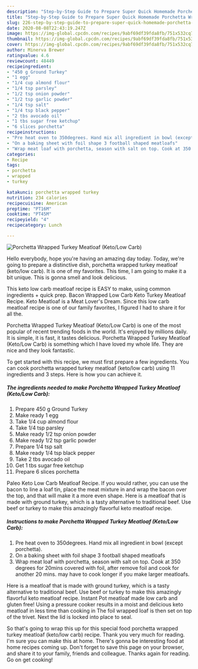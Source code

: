```yaml
---
description: "Step-by-Step Guide to Prepare Super Quick Homemade Porchetta Wrapped Turkey Meatloaf (Keto/Low Carb)"
title: "Step-by-Step Guide to Prepare Super Quick Homemade Porchetta Wrapped Turkey Meatloaf (Keto/Low Carb)"
slug: 226-step-by-step-guide-to-prepare-super-quick-homemade-porchetta-wrapped-turkey-meatloaf-keto-low-carb
date: 2020-08-08T22:43:19.247Z
image: https://img-global.cpcdn.com/recipes/9abf69df39fda8fb/751x532cq70/porchetta-wrapped-turkey-meatloaf-ketolow-carb-recipe-main-photo.jpg
thumbnail: https://img-global.cpcdn.com/recipes/9abf69df39fda8fb/751x532cq70/porchetta-wrapped-turkey-meatloaf-ketolow-carb-recipe-main-photo.jpg
cover: https://img-global.cpcdn.com/recipes/9abf69df39fda8fb/751x532cq70/porchetta-wrapped-turkey-meatloaf-ketolow-carb-recipe-main-photo.jpg
author: Minerva Brewer
ratingvalue: 4.6
reviewcount: 48449
recipeingredient:
- "450 g Ground Turkey"
- "1 egg"
- "1/4 cup almond flour"
- "1/4 tsp parsley"
- "1/2 tsp onion powder"
- "1/2 tsp garlic powder"
- "1/4 tsp salt"
- "1/4 tsp black pepper"
- "2 tbs avocado oil"
- "1 tbs sugar free ketchup"
- "6 slices porchetta"
recipeinstructions:
- "Pre heat oven to 350degrees. Hand mix all ingredient in bowl (except porchetta)."
- "On a baking sheet with foil shape 3 football shaped meatloafs"
- "Wrap meat loaf with porchetta, season with salt on top. Cook at 350 degrees for 20mins covered with foil, after remove foil and cook for another 20 mins. may have to cook longer if you make larger meatloafs."
categories:
- Recipe
tags:
- porchetta
- wrapped
- turkey

katakunci: porchetta wrapped turkey 
nutrition: 234 calories
recipecuisine: American
preptime: "PT16M"
cooktime: "PT45M"
recipeyield: "4"
recipecategory: Lunch

---
```



![Porchetta Wrapped Turkey Meatloaf (Keto/Low Carb)](https://img-global.cpcdn.com/recipes/9abf69df39fda8fb/751x532cq70/porchetta-wrapped-turkey-meatloaf-ketolow-carb-recipe-main-photo.jpg)

Hello everybody, hope you're having an amazing day today. Today, we're going to prepare a distinctive dish, porchetta wrapped turkey meatloaf (keto/low carb). It is one of my favorites. This time, I am going to make it a bit unique. This is gonna smell and look delicious.

This keto low carb meatloaf recipe is EASY to make, using common ingredients + quick prep. Bacon Wrapped Low Carb Keto Turkey Meatloaf Recipe. Keto Meatloaf is a Meat Lover&#39;s Dream. Since this low carb meatloaf recipe is one of our family favorites, I figured I had to share it for all the.

Porchetta Wrapped Turkey Meatloaf (Keto/Low Carb) is one of the most popular of recent trending foods in the world. It's enjoyed by millions daily. It is simple, it is fast, it tastes delicious. Porchetta Wrapped Turkey Meatloaf (Keto/Low Carb) is something which I have loved my whole life. They are nice and they look fantastic.


To get started with this recipe, we must first prepare a few ingredients. You can cook porchetta wrapped turkey meatloaf (keto/low carb) using 11 ingredients and 3 steps. Here is how you can achieve it.

<!--inarticleads1-->

##### The ingredients needed to make Porchetta Wrapped Turkey Meatloaf (Keto/Low Carb):

1. Prepare 450 g Ground Turkey
1. Make ready 1 egg
1. Take 1/4 cup almond flour
1. Take 1/4 tsp parsley
1. Make ready 1/2 tsp onion powder
1. Make ready 1/2 tsp garlic powder
1. Prepare 1/4 tsp salt
1. Make ready 1/4 tsp black pepper
1. Take 2 tbs avocado oil
1. Get 1 tbs sugar free ketchup
1. Prepare 6 slices porchetta


Paleo Keto Low Carb Meatloaf Recipe. If you would rather, you can use the bacon to line a loaf tin, place the meat mixture in and wrap the bacon over the top, and that will make it a more even shape. Here is a meatloaf that is made with ground turkey, which is a tasty alternative to traditional beef. Use beef or turkey to make this amazingly flavorful keto meatloaf recipe. 

<!--inarticleads2-->

##### Instructions to make Porchetta Wrapped Turkey Meatloaf (Keto/Low Carb):

1. Pre heat oven to 350degrees. Hand mix all ingredient in bowl (except porchetta).
1. On a baking sheet with foil shape 3 football shaped meatloafs
1. Wrap meat loaf with porchetta, season with salt on top. Cook at 350 degrees for 20mins covered with foil, after remove foil and cook for another 20 mins. may have to cook longer if you make larger meatloafs.


Here is a meatloaf that is made with ground turkey, which is a tasty alternative to traditional beef. Use beef or turkey to make this amazingly flavorful keto meatloaf recipe. Instant Pot meatloaf made low carb and gluten free! Using a pressure cooker results in a moist and delicious keto meatloaf in less time than cooking in The foil wrapped loaf is then set on top of the trivet. Next the lid is locked into place to seal. 

So that's going to wrap this up for this special food porchetta wrapped turkey meatloaf (keto/low carb) recipe. Thank you very much for reading. I'm sure you can make this at home. There's gonna be interesting food at home recipes coming up. Don't forget to save this page on your browser, and share it to your family, friends and colleague. Thanks again for reading. Go on get cooking!
